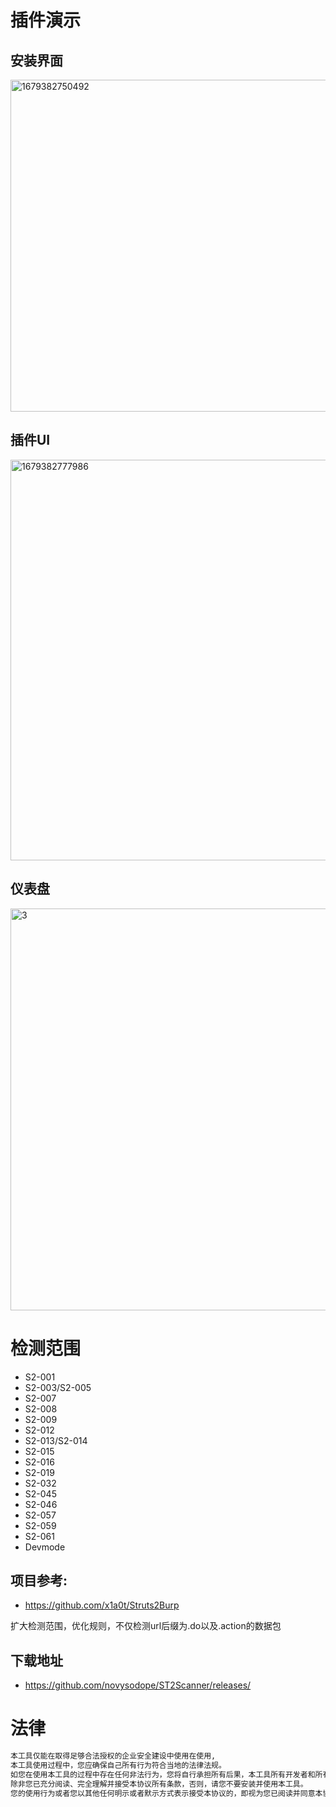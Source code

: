 # 插件演示
## 安装界面
<img width="531" alt="1679382750492" src="https://user-images.githubusercontent.com/45167857/226539175-b3c890fe-f539-43f2-88ac-f6c2404df972.png">

## 插件UI
<img width="641" alt="1679382777986" src="https://user-images.githubusercontent.com/45167857/226539323-96674cb6-84ba-440f-ad4c-2d86445ba121.png">

## 仪表盘
<img width="643" alt="3" src="https://user-images.githubusercontent.com/45167857/226539353-616cfd78-77d6-4498-b58a-c1d1430943a8.png">

# 检测范围
* S2-001
* S2-003/S2-005
* S2-007
* S2-008
* S2-009
* S2-012
* S2-013/S2-014
* S2-015
* S2-016
* S2-019
* S2-032
* S2-045
* S2-046
* S2-057
* S2-059
* S2-061
* Devmode
## 项目参考: 
* https://github.com/x1a0t/Struts2Burp

扩大检测范围，优化规则，不仅检测url后缀为.do以及.action的数据包

## 下载地址
* https://github.com/novysodope/ST2Scanner/releases/

# 法律
```bash
本工具仅能在取得足够合法授权的企业安全建设中使用在使用, 
本工具使用过程中，您应确保自己所有行为符合当地的法律法规。 
如您在使用本工具的过程中存在任何非法行为，您将自行承担所有后果，本工具所有开发者和所有贡献者不承担任何法律及连带责任。 
除非您已充分阅读、完全理解并接受本协议所有条款，否则，请您不要安装并使用本工具。 
您的使用行为或者您以其他任何明示或者默示方式表示接受本协议的，即视为您已阅读并同意本协议的约束
```
